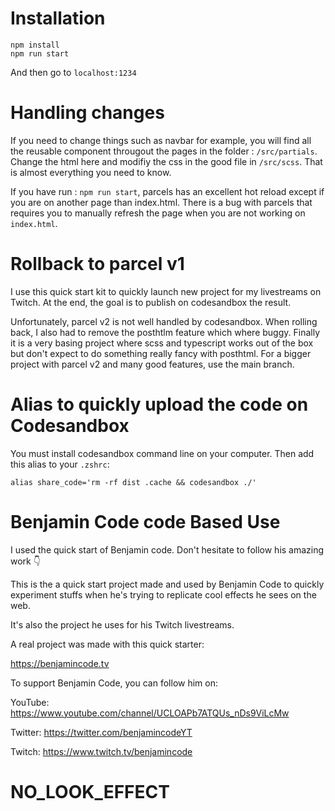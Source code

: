 # Installation

```
npm install
npm run start
```

And then go to `localhost:1234`

# Handling changes

If you need to change things such as navbar for example, you will find all the reusable component througout the pages in the folder : `/src/partials`.
Change the html here and modifiy the css in the good file in `/src/scss`.
That is almost everything you need to know.

If you have run : `npm run start`, parcels has an excellent hot reload except if you are on another page than index.html. There is a bug with parcels that requires you to manually refresh the page when you are not working on `index.html`.

# Rollback to parcel v1

I use this quick start kit to quickly launch new project for my livestreams on Twitch. At the end, the goal is to publish on codesandbox the result.

Unfortunately, parcel v2 is not well handled by codesandbox. When rolling back, I also had to remove the posthtlm feature which where buggy.
Finally it is a very basing project where scss and typescript works out of the box but don't expect to do something really fancy with posthtml.
For a bigger project with parcel v2 and many good features, use the main branch.

# Alias to quickly upload the code on Codesandbox

You must install codesandbox command line on your computer. Then add this alias to your `.zshrc`:

```
alias share_code='rm -rf dist .cache && codesandbox ./'
```

# Benjamin Code code Based Use

I used the quick start of Benjamin code. Don't hesitate to follow his amazing work 👇

This is the a quick start project made and used by Benjamin Code to quickly experiment stuffs when he's trying to replicate cool effects he sees on the web.

It's also the project he uses for his Twitch livestreams.

A real project was made with this quick starter:

https://benjamincode.tv

To support Benjamin Code, you can follow him on:

YouTube: https://www.youtube.com/channel/UCLOAPb7ATQUs_nDs9ViLcMw

Twitter: https://twitter.com/benjamincodeYT

Twitch: https://www.twitch.tv/benjamincode

# NO_LOOK_EFFECT

